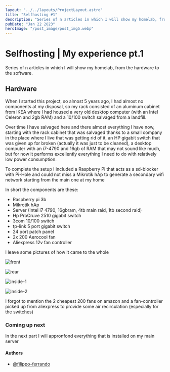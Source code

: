 ```yaml
---
layout: "../../layouts/ProjectLayout.astro"
title: "Selfhosting #1"
description: "Series of n articles in which I will show my homelab, from the hardware to the software."
pubDate: "Jan 22 2023"
heroImage: "/post_image/post_img5.webp"
---
```

# Selfhosting | My experience pt.1

Series of n articles in which I will show my homelab, from the hardware to the software.

## Hardware

When I started this project, so almost 5 years ago, I had almost no components at my disposal, so my rack consisted of an aluminum cabinet from IKEA where I had housed a very old desktop computer (with an Intel Celeron and 2gb RAM) and a 10/100 switch salvaged from a landfill.

Over time I have salvaged here and there almost everything I have now, starting with the rack cabinet that was salvaged thanks to a small company in the place where I live that was getting rid of it, an HP gigabit switch that was given up for broken (actually it was just to be cleaned), a desktop computer with an i7-4790 and 16gb of RAM that may not sound like much, but for now it performs excellently everything I need to do with relatively low power consumption.

To complete the setup I included a Raspberry Pi that acts as a sd-blocker with Pi-Hole and could not miss a Mikrotik hAp to generate a secondary wifi network starting from the main one at my home

In short the components are these:
 - Raspberry pi 3b
 - Mikrotik hAp
 - Server (Intel i7 4790, 16gbram, 4tb main raid, 1tb second raid)
 - Hp ProCruve 2510 gigabit switch
 - 3com 10/100 switch
 - tp-link 5 port gigabit switch
 - 24 port patch panel
 - 2x 200 Aerocool fan
 - Aliexpress 12v fan controller


I leave some pictures of how it came to the whole

![front](https://gist.githubusercontent.com/filippo-ferrando/aa4de30d03f228cd72f3f62ac6a56abf/raw/492866425e8da4c0833e9df5a30797803ebd391c/front.jpg)

![rear](https://gist.githubusercontent.com/filippo-ferrando/aa4de30d03f228cd72f3f62ac6a56abf/raw/492866425e8da4c0833e9df5a30797803ebd391c/rear.jpg)

![inside-1](https://gist.githubusercontent.com/filippo-ferrando/aa4de30d03f228cd72f3f62ac6a56abf/raw/492866425e8da4c0833e9df5a30797803ebd391c/inside-1.jpg)

![inside-2](https://gist.githubusercontent.com/filippo-ferrando/aa4de30d03f228cd72f3f62ac6a56abf/raw/492866425e8da4c0833e9df5a30797803ebd391c/inside-2.jpg)

I forgot to mention the 2 cheapest 200 fans on amazon and a fan-controller picked up from aliexpress to provide some air recirculation (especially for the switches)


### Coming up next

In the next part I will appronfond everything that is installed on my main server

#### Authors

- [@filippo-ferrando](https://www.github.com/filippo-ferrando)
